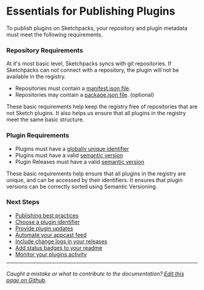 # Essentials for Publishing Plugins

To publish plugins on Sketchpacks, your repository and plugin metadata must meet
the following requirements.

### Repository Requirements

At it's most basic level, Sketchpacks syncs with git repositories.  If Sketchpacks
can not connect with a repository, the plugin will not be available in the registry.

* Repositories must contain a [manifest.json file](http://developer.sketchapp.com/guides/plugin-bundles/#manifest).
* Repositories may contain a [package.json file](https://github.com/skpm/skpm/blob/master/template/package.json). (optional)

These basic requirements help keep the registry free of repositories that are not
Sketch plugins.  It also helps us ensure that all plugins in the registry meet the
same basic structure.

### Plugin Requirements

* Plugins must have a [globally unique identifier](./identifiers.md)
* Plugins must have a valid [semantic version](http://semver.org/)
* Plugin Releases must have a valid [semantic version](http://semver.org/)

These basic requirements help ensure that all plugins in the registry are unique,
and can be accessed by their identifiers. It ensures that plugin versions can be
correctly sorted using Semantic Versioning.

### Next Steps

* [Publishing best practices](./best-practices.md)
* [Choose a plugin identifier](./identifiers.md)
* [Provide plugin updates](./providing-plugin-updates.md)
* [Automate your appcast feed](./appcast.md)
* [Include change logs in your releases](./releases.md)
* [Add status badges to your readme](./badges.md)
* [Monitor your plugins activity](./../analytics.md)


---

###### Caught a mistake or what to contribute to the documentation? [Edit this page on Github](https://github.com/sketchpacks/docs/blob/master/developers/publishing/essentials.md).
